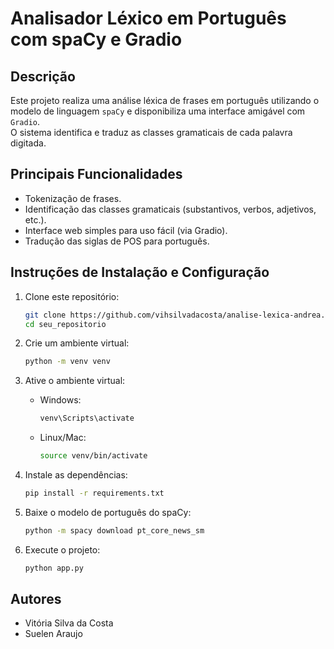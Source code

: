 # Analisador Léxico em Português com spaCy e Gradio

## Descrição
Este projeto realiza uma análise léxica de frases em português utilizando o modelo de linguagem `spaCy` e disponibiliza uma interface amigável com `Gradio`.  
O sistema identifica e traduz as classes gramaticais de cada palavra digitada.

## Principais Funcionalidades
- Tokenização de frases.
- Identificação das classes gramaticais (substantivos, verbos, adjetivos, etc.).
- Interface web simples para uso fácil (via Gradio).
- Tradução das siglas de POS para português.

## Instruções de Instalação e Configuração

1. Clone este repositório:
   ```bash
   git clone https://github.com/vihsilvadacosta/analise-lexica-andrea.git
   cd seu_repositorio
   ```

2. Crie um ambiente virtual:
   ```bash
   python -m venv venv
   ```

3. Ative o ambiente virtual:
   - Windows:
     ```bash
     venv\Scripts\activate
     ```
   - Linux/Mac:
     ```bash
     source venv/bin/activate
     ```

4. Instale as dependências:
   ```bash
   pip install -r requirements.txt
   ```

5. Baixe o modelo de português do spaCy:
   ```bash
   python -m spacy download pt_core_news_sm
   ```

6. Execute o projeto:
   ```bash
   python app.py
   ```

## Autores
- Vitória Silva da Costa
- Suelen Araujo
